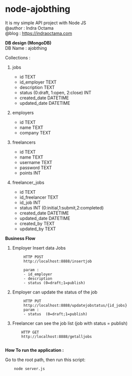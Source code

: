 # node-ajobthing
It is my simple API project with Node JS        
@author : Indra Octama      
@blog : https://indraoctama.com       

**DB design (MongoDB)**        
DB Name : ajobthing         

Collections :       
1. jobs   
   - id TEXT     
   - id_employer TEXT        
   - description   TEXT     
   - status (0:draft, 1:open, 2:close) INT      
   - created_date DATETIME      
   - updated_date DATETIME      
        
2. employers     
   - id TEXT            
   - name TEXT                        
   - company  TEXT        
      
3. freelancers
   - id TEXT     
   - name   TEXT 
   - username TEXT          
   - password TEXT         
   - points INT              
   
4. freelancer_jobs  
   - id TEXT     
   - id_freelancer TEXT  
   - id_job INT 
   - status INT (0:initial,1:submit,2:completed)
   - created_date DATETIME         
   - updated_date  DATETIME     
   - created_by TEXT
   - updated_by TEXT  
   
**Business Flow**

1. Employer Insert data Jobs 
   ```
        HTTP POST       
        http://localhost:8888/insertjob     
        
        param :
        - id_employer   
        - description       
        - status (0=draft;1=publish)        

   ```      
2. Employer can update the status of the job
   ```
        HTTP PUT        
        http://localhost:8888/updatejobstatus/{id_jobs}         
        param :
        - status  (0=draft;1=publish)         

   ``` 

3. Freelancer can see the job list (job with status = publish)
    ```
        HTTP GET 
        http://localhost:8888/getalljobs        
  
    ```     
          

**How To run the application :**        

Go to the root path, then run this script:      
```
    node server.js

```
